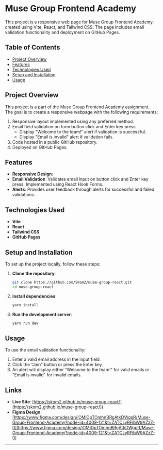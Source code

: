 # Muse Group Frontend Academy

This project is a responsive web page for Muse Group Frontend Academy, created using Vite, React, and Tailwind CSS. The page includes email validation functionality and deployment on GitHub Pages.

## Table of Contents

- [Project Overview](#project-overview)
- [Features](#features)
- [Technologies Used](#technologies-used)
- [Setup and Installation](#setup-and-installation)
- [Usage](#usage)

## Project Overview

This project is a part of the Muse Group Frontend Academy assignment. The goal is to create a responsive webpage with the following requirements:

1. Responsive layout implemented using any preferred method.
2. Email field validation on form button click and Enter key press.
   - Display "Welcome to the team!" alert if validation is successful.
   - Display "Email is invalid" alert if validation fails.
3. Code hosted in a public GitHub repository.
4. Deployed on GitHub Pages.

## Features

- **Responsive Design**:
- **Email Validation**: Validates email input on button click and Enter key press. Implemented using React Hook Forms.
- **Alerts**: Provides user feedback through alerts for successful and failed validations.

## Technologies Used

- **Vite**
- **React**
- **Tailwind CSS**
- **GitHub Pages**

## Setup and Installation

To set up the project locally, follow these steps:

1. **Clone the repository**:
    ```bash
    git clone https://github.com/SKom2/muse-group-react.git
    cd muse-group-react
    ```

2. **Install dependencies**:
    ```bash
    yarn install
    ```

3. **Run the development server**:
    ```bash
    yarn run dev
    ```


## Usage

To use the email validation functionality:

1. Enter a valid email address in the input field.
2. Click the "Join" button or press the Enter key.
3. An alert will display either "Welcome to the team!" for valid emails or "Email is invalid" for invalid emails.

## Links

- **Live Site**: [https://skom2.github.io/muse-group-react/](https://skom2.github.io/muse-group-react/))
- **Figma Design**: [https://www.figma.com/design/iOMiDpTOmhnBRgAtkDWgpR/Muse-Group-Frontend-Academy?node-id=4009-121&t=ZATCLyRFibW9AZzZ-0](https://www.figma.com/design/iOMiDpTOmhnBRgAtkDWgpR/Muse-Group-Frontend-Academy?node-id=4009-121&t=ZATCLyRFibW9AZzZ-0)

---


